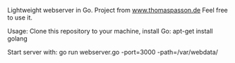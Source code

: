 Lightweight webserver in Go. Project from www.thomaspasson.de
Feel free to use it. 

Usage:
Clone this repository to your machine, install Go:
apt-get install golang

Start server with:
go run webserver.go -port=3000 -path=/var/webdata/
